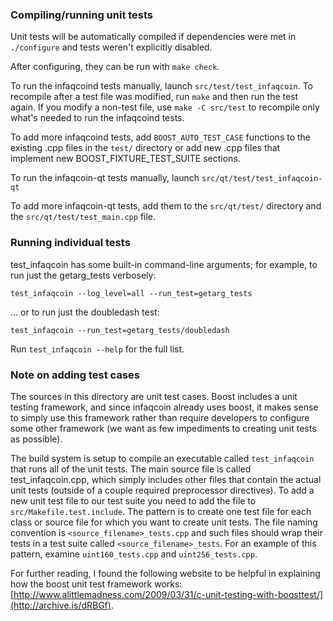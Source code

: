 ### Compiling/running unit tests

Unit tests will be automatically compiled if dependencies were met in `./configure`
and tests weren't explicitly disabled.

After configuring, they can be run with `make check`.

To run the infaqcoind tests manually, launch `src/test/test_infaqcoin`. To recompile
after a test file was modified, run `make` and then run the test again. If you
modify a non-test file, use `make -C src/test` to recompile only what's needed
to run the infaqcoind tests.

To add more infaqcoind tests, add `BOOST_AUTO_TEST_CASE` functions to the existing
.cpp files in the `test/` directory or add new .cpp files that
implement new BOOST_FIXTURE_TEST_SUITE sections.

To run the infaqcoin-qt tests manually, launch `src/qt/test/test_infaqcoin-qt`

To add more infaqcoin-qt tests, add them to the `src/qt/test/` directory and
the `src/qt/test/test_main.cpp` file.

### Running individual tests

test_infaqcoin has some built-in command-line arguments; for
example, to run just the getarg_tests verbosely:

    test_infaqcoin --log_level=all --run_test=getarg_tests

... or to run just the doubledash test:

    test_infaqcoin --run_test=getarg_tests/doubledash

Run `test_infaqcoin --help` for the full list.

### Note on adding test cases

The sources in this directory are unit test cases.  Boost includes a
unit testing framework, and since infaqcoin already uses boost, it makes
sense to simply use this framework rather than require developers to
configure some other framework (we want as few impediments to creating
unit tests as possible).

The build system is setup to compile an executable called `test_infaqcoin`
that runs all of the unit tests.  The main source file is called
test_infaqcoin.cpp, which simply includes other files that contain the
actual unit tests (outside of a couple required preprocessor
directives). To add a new unit test file to our test suite you need
to add the file to `src/Makefile.test.include`. The pattern is to
create one test file for each class or source file for which you want
to create unit tests.  The file naming convention is
`<source_filename>_tests.cpp` and such files should wrap their tests
in a test suite called `<source_filename>_tests`.  For an example of
this pattern, examine `uint160_tests.cpp` and `uint256_tests.cpp`.

For further reading, I found the following website to be helpful in
explaining how the boost unit test framework works:
[http://www.alittlemadness.com/2009/03/31/c-unit-testing-with-boosttest/](http://archive.is/dRBGf).
